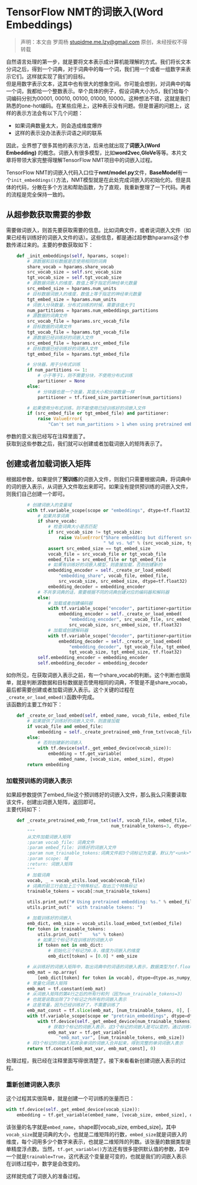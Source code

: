 # TensorFlow NMT的词嵌入(Word Embeddings)  
> 声明：本文由 罗周杨 stupidme.me.lzy@gmail.com 原创，未经授权不得转载  

自然语言处理的第一步，就是要将文本表示成计算机能理解的方式。我们将长文本分词之后，得到一个词典，对于词典中的每一个词，我们用一个或者一组数字来表示它们。这样就实现了我们的目标。  
但是用数字表示文本，这其中也有很大的想象空间。你可能会想到，对词典中的每一个词，我都给一个整数表示。举个具体的例子，假设词典大小为5，我们给每个词编码分别为00001, 00010, 00100, 01000, 10000。这种想法不错，这就是我们熟悉的one-hot编码。在某些应用上，这种表示没有问题。但是普遍的问题上，这样的表示方法会有以下几个问题：  
* 如果词典数量太大，则会造成维度爆炸  
* 这样的表示没办法表示词语之间的联系  

因此，业界想了很多其他的表示方法，后来也就出现了**词嵌入(Word Embedding)** 的概念。词嵌入有很多模型，比如**word2vec**,**GloVe**等等。本片文章将带领大家完整得理解TensorFlow NMT项目中的词嵌入过程。  

TensorFlow NMT的词嵌入代码入口位于**nmt/model.py**文件，**BaseModel**有一个`init_embeddings()`方法，NMT模型就是在此处完成词嵌入的初始化的。但是具体的代码，分散在多个方法和帮助函数，为了直观，我重新整理了一下代码。两者的流程是完全保持一致的。  

## 从超参数获取需要的参数  
需要做词嵌入，则首先要获取需要的信息。比如词典文件，或者说词嵌入文件（如果已经有训练好的词嵌入文件的话）。这些信息，都是通过超参数hparams这个参数传递过来的。主要的参数获取如下：  
```python  
    def _init_embeddings(self, hparams, scope):
        # 源数据和目标数据是否使用相同的词典
        share_vocab = hparams.share_vocab
        src_vocab_size = self.src_vocab_size
        tgt_vocab_size = self.tgt_vocab_size
        # 源数据词嵌入的维度，数值上等于指定的神经单元数量
        src_embed_size = hparams.num_units
        # 目标数据词嵌入的维度，数值上等于指定的神经单元数量
        tgt_embed_size = hparams.num_units
        # 词嵌入分块数量，分布式训练的时候，需要该值大于1
        num_partitions = hparams.num_embeddings_partitions
        # 源数据的词典文件
        src_vocab_file = hparams.src_vocab_file
        # 目标数据的词典文件
        tgt_vocab_file = hparams.tgt_vocab_file
        # 源数据已经训练好的词嵌入文件
        src_embed_file = hparams.src_embed_file
        # 目标数据已经训练好的词嵌入文件
        tgt_embed_file = hparams.tgt_embed_file

        # 分块器，用于分布式训练
        if num_partitions <= 1:
            # 小于等于1，则不需要分块，不使用分布式训练
            partitioner = None
        else:
            # 分块器也是一个张量，其值大小和分块数量一样
            partitioner = tf.fixed_size_partitioner(num_partitions)

        # 如果使用分布式训练，则不能使用已经训练好的词嵌入文件
        if (src_embed_file or tgt_embed_file) and partitioner:
            raise ValueError(
                "Can't set num_partitions > 1 when using pretrained embedding")
```  
参数的意义我已经写在注释里面了。  
获取到这些参数之后，我们就可以创建或者加载词嵌入的矩阵表示了。  

## 创建或者加载词嵌入矩阵  
根据超参数，如果提供了**预训练**的词嵌入文件，则我们只需要根据词典，将词典中的词的嵌入表示，从词嵌入文件取出来即可。如果没有提供预训练的词嵌入文件，则我们自己创建一个即可。  
```python  
        # 创建词嵌入的变量域
        with tf.variable_scope(scope or "embeddings", dtype=tf.float32, partitioner=partitioner) as scope:
            # 如果共享词典
            if share_vocab:
                # 检查词典大小是否匹配
                if src_vocab_size != tgt_vocab_size:
                    raise ValueError("Share embedding but different src/tgt vocab sizes"
                                     " %d vs. %d" % (src_vocab_size, tgt_vocab_size))
                assert src_embed_size == tgt_embed_size
                vocab_file = src_vocab_file or tgt_vocab_file
                embed_file = src_embed_file or tgt_embed_file
                # 如果有训练好的词嵌入模型，则直接加载，否则创建新的
                embedding_encoder = self._create_or_load_embed(
                    "embedding_share", vocab_file, embed_file,
                    src_vocab_size, src_embed_size, dtype=tf.float32)
                embedding_decoder = embedding_encoder
            # 不共享词典的话，需要根据不同的词典创建对应的编码器和解码器
            else:
                # 加载或者创建编码器
                with tf.variable_scope("encoder", partitioner=partitioner):
                    embedding_encoder = self._create_or_load_embed(
                        "embedding_encoder", src_vocab_file, src_embed_file,
                        src_vocab_size, src_embed_size, tf.float32)
                # 加载或创建解码器
                with tf.variable_scope("decoder", partitioner=partitioner):
                    embedding_decoder = self._create_or_load_embed(
                        "embedding_decoder", tgt_vocab_file, tgt_embed_file,
                        tgt_vocab_size, tgt_embed_size, tf.float32)
            self.embedding_encoder = embedding_encoder
            self.embedding_decoder = embedding_decoder
```  
如你所见，在获取词嵌入表示之前，有一个share_vocab的判断。这个判断也很简单，就是判断源数据和目标数据是否使用相同的词典，不管是不是share_vocab，最后都需要创建或者加载词嵌入表示。这个关键的过程在`_create_or_load_embed()`函数中完成。  
该函数的主要工作如下：  
```python  
    def _create_or_load_embed(self, embed_name, vocab_file, embed_file, vocab_size, embed_size, dtype=tf.float32):
        # 如果提供了训练好的词嵌入文件，则直接加载
        if vocab_file and embed_file:
            embedding = self._create_pretrained_emb_from_txt(vocab_file, embed_file)
        else:
            # 否则创建新的词嵌入
            with tf.device(self._get_embed_device(vocab_size)):
                embedding = tf.get_variable(
                    embed_name, [vocab_size, embed_size], dtype)
        return embedding
```  

### 加载预训练的词嵌入表示  
如果超参数提供了embed_file这个预训练好的词嵌入文件，那么我么只需要读取该文件，创建出词嵌入矩阵，返回即可。  
主要代码如下：  
```python  
    def _create_pretrained_emb_from_txt(self, vocab_file, embed_file,
                                        num_trainable_tokens=3, dtype=tf.float32, scope=None):
        """
        从文件加载词嵌入矩阵
        :param vocab_file: 词典文件
        :param embed_file: 训练好的词嵌入文件
        :param num_trainable_tokens:词典文件前3个词标记为变量，默认为"<unk>","<s>","</s>"
        :param scope: 域
        :return: 词嵌入矩阵
        """
        # 加载词典
        vocab, _ = vocab_utils.load_vocab(vocab_file)
        # 词典的前三行会加上三个特殊标记，取出三个特殊标记
        trainable_tokens = vocab[:num_trainable_tokens]

        utils.print_out("# Using pretrained embedding: %s." % embed_file)
        utils.print_out("  with trainable tokens: ")

        # 加载训练好的词嵌入
        emb_dict, emb_size = vocab_utils.load_embed_txt(embed_file)
        for token in trainable_tokens:
            utils.print_out("    %s" % token)
            # 如果三个标记不在训练好的词嵌入中
            if token not in emb_dict:
                # 初始化三个标记为0.0，维度为词嵌入的维度
                emb_dict[token] = [0.0] * emb_size

        # 从训练好的词嵌入矩阵中，取出词典中的词语的词嵌入表示，数据类型为tf.float32
        emb_mat = np.array(
            [emb_dict[token] for token in vocab], dtype=dtype.as_numpy_dtype())
        # 常量化词嵌入矩阵
        emb_mat = tf.constant(emb_mat)
        # 从词嵌入矩阵的第4行之后的所有行和列（因为num_trainable_tokens=3)
        # 也就是说取出除了3个标记之外所有的词嵌入表示
        # 这是常量，因为已经训练好了，不需要训练了
        emb_mat_const = tf.slice(emb_mat, [num_trainable_tokens, 0], [-1, -1])
        with tf.variable_scope(scope or "pretrain_embeddings", dtype=dtype) as scope:
            with tf.device(self._get_embed_device(num_trainable_tokens)):
                # 获取3个标记的词嵌入表示，这3个标记的词嵌入是可以变的，通过训练可以学习
                emb_mat_var = tf.get_variable(
                    "emb_mat_var", [num_trainable_tokens, emb_size])
        # 将3个标记的词嵌入和其余单词的词嵌入合并起来，得到完整的单词词嵌入表示
        return tf.concat([emb_mat_var, emb_mat_const], 0)
```  
处理过程，我已经在注释里面写得很清楚了。接下来看看新创建词嵌入表示的过程。  

### 重新创建词嵌入表示   
这个过程其实很简单，就是创建一个可训练的张量而已：  
```python  
with tf.device(self._get_embed_device(vocab_size)):
    embedding = tf.get_variable(embed_name, [vocab_size, embed_size], dtype)  
```  
该张量的名字就是`embed_name`，shape即[vocab_size, embed_size]，其中`vocab_size`就是词典的大小，也就是二维矩阵的行数，`embed_size`就是词嵌入的维度，每个词用多少个数字来表示，也就是二维矩阵的列数。该张量的数据类型是单精度浮点数。当然，`tf.get_variable()`方法还有很多提供默认值的参数，其中一个就是`trainable=True`，这代表这个变量是可变的，也就是我们的词嵌入表示在训练过程中，数字是会改变的。  

这样就完成了词嵌入的准备过程。  
